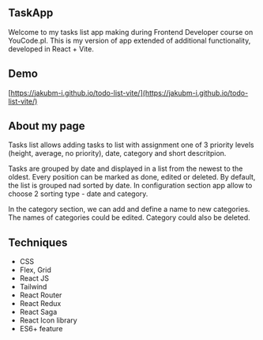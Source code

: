 ## TaskApp

Welcome to my tasks list app making during Frontend Developer course on YouCode.pl. This is my version of app extended of additional functionality, developed in React + Vite.

## Demo

[https://jakubm-i.github.io/todo-list-vite/](https://jakubm-i.github.io/todo-list-vite/)

## About my page

Tasks list allows adding tasks to list with assignment one of 3 priority levels (height, average, no priority), date, category and short descritpion.

Tasks are grouped by date and displayed in a list from the newest to the oldest. Every position can be marked as done, edited or deleted. By default, the list is grouped nad sorted by date. In configuration section app allow to choose 2 sorting type - date and category.

In the category section, we can add and define a name to new categories. The names of categories could be edited. Category could also be deleted.

## Techniques

- CSS
- Flex, Grid
- React JS
- Tailwind
- React Router
- React Redux
- React Saga
- React Icon library
- ES6+ feature
